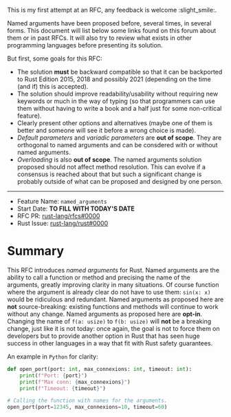 This is my first attempt at an RFC, any feedback is welcome :slight_smile:.

Named arguments have been proposed before, several times, in several forms. This document will list
below some links found on this forum about them or in past RFCs. It will also try to review what
exists in other programming languages before presenting its solution.

But first, some goals for this RFC:

- The solution **must** be backward compatible so that it can be backported to Rust Edition 2015,
  2018 and possibly 2021 (depending on the time (and if) this is accepted).
- The solution should improve readability/usability without requiring new keywords or much in the
  way of typing (so that programmers can use them without having to write a book and a half just
  for some non-critical feature).
- Clearly present other options and alternatives (maybe one of them is better and someone will see
  it before a wrong choice is made).
- *Default parameters* and *variadic parameters* are **out of scope**. They are orthogonal to named
  arguments and can be consdered with or without named arguments.
- *Overloading* is also **out of scope**. The named arguments solution proposed should not affect
  method resolution. This can evolve if a consensus is reached about that but such a significant
  change is probably outside of what can be proposed and designed by one person.

---

- Feature Name: `named_arguments`
- Start Date: **TO FILL WITH TODAY'S DATE**
- RFC PR: [rust-lang/rfcs#0000](https://github.com/rust-lang/rfcs/pull/0000)
- Rust Issue: [rust-lang/rust#0000](https://github.com/rust-lang/rust/issues/0000)

# Summary
[summary]: #summary

This RFC introduces *named arguments* for Rust. Named arguments are the ability to call a function
or method and precising the name of the arguments, greatly improving clarity in many situations. Of
course function where the argument is already clear do not have to use them: `sin(x: x)` would be
ridiculous and redundant. Named arguments as proposed here are **not** source-breaking: existing
functions and methods will continue to work without any change. Named arguments as proposed here
are **opt-in**. Changing the name of `f(a: usize)` to `f(b: usize)` will **not** be a breaking
change, just like it is not today: once again, the goal is not to force them on developers but to
provide another option in Rust that has seen huge success in other languages in a way that fit with
Rust safety guarantees.

An example in `Python` for clarity:

```python
def open_port(port: int, max_connexions: int, timeout: int):
    print(f"Port: {port}")
    print(f"Max conn: {max_connexions}")
    print(f"Timeout: {timeout}")

# Calling the function with names for the arguments.
open_port(port=12345, max_connexions=10, timeout=60)
```

